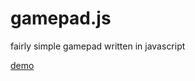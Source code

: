 # gamepad.js
fairly simple gamepad written in javascript

[demo](https://raw.githack.com/Noah-Jaffe/gamepad.js/main/demo.html)
